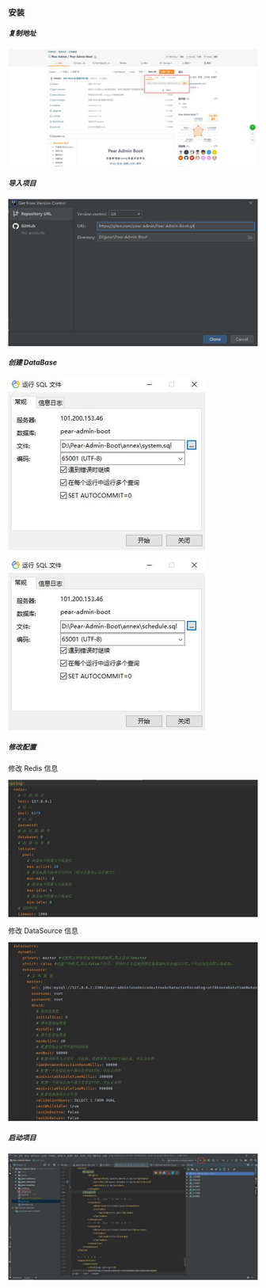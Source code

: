 ### 安装

##### 复制地址

![](README_files/1.jpg)

##### 导入项目

![](README_files/2.jpg)

##### 创建 DataBase

![](README_files/7.jpg)

![](README_files/6.jpg)

##### 修改配置

修改 Redis 信息

![](README_files/3.jpg)

修改 DataSource 信息

![](README_files/4.jpg)


##### 启动项目

![](README_files/5.jpg)